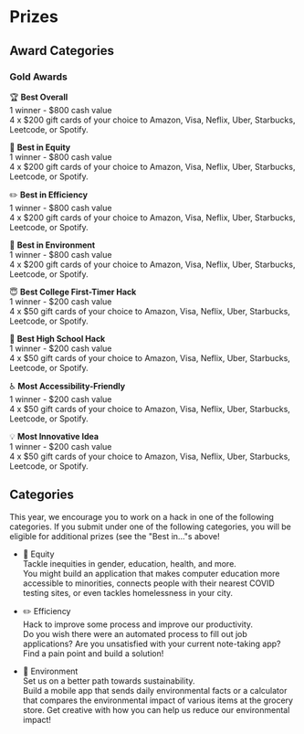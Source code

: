 # Prizes

## Award Categories

### Gold Awards

🏆 **Best Overall**  
1 winner - $800 cash value  
4 x $200 gift cards of your choice to Amazon, Visa, Neflix, Uber, Starbucks, Leetcode, or Spotify.  

💛 **Best in Equity**  
1 winner - $800 cash value  
4 x $200 gift cards of your choice to Amazon, Visa, Neflix, Uber, Starbucks, Leetcode, or Spotify.  

✏️ **Best in Efficiency**  
1 winner - $800 cash value  
4 x $200 gift cards of your choice to Amazon, Visa, Neflix, Uber, Starbucks, Leetcode, or Spotify.    

🌳 **Best in Environment**  
1 winner - $800 cash value  
4 x $200 gift cards of your choice to Amazon, Visa, Neflix, Uber, Starbucks, Leetcode, or Spotify.   

😇 **Best College First-Timer Hack**  
1 winner - $200 cash value  
4 x $50 gift cards of your choice to Amazon, Visa, Neflix, Uber, Starbucks, Leetcode, or Spotify.

🌟 **Best High School Hack**  
1 winner - $200 cash value  
4 x $50 gift cards of your choice to Amazon, Visa, Neflix, Uber, Starbucks, Leetcode, or Spotify.  

♿ **Most Accessibility-Friendly**  
1 winner - $200 cash value  
4 x $50 gift cards of your choice to Amazon, Visa, Neflix, Uber, Starbucks, Leetcode, or Spotify.    

💡 **Most Innovative Idea**  
1 winner - $200 cash value  
4 x $50 gift cards of your choice to Amazon, Visa, Neflix, Uber, Starbucks, Leetcode, or Spotify. 

## Categories

This year, we encourage you to work on a hack in one of the following categories. If you submit under one of the following categories, you will be eligible for additional prizes (see the "Best in..."s above!

* 💛 Equity  
    Tackle inequities in gender, education, health, and more.  
    You might build an application that makes computer education more accessible to minorities, connects people with their nearest COVID testing sites, or even tackles homelessness in your city.    
     
* ✏️ Efficiency  
    Hack to improve some process and improve our productivity.  
    Do you wish there were an automated process to fill out job applications? Are you unsatisfied with your current note-taking app? Find a pain point and build a solution!
  
* 🌳 Environment</br>
    Set us on a better path towards sustainability.  
    Build a mobile app that sends daily environmental facts or a calculator that compares the environmental impact of various items at the grocery store.  Get creative with how you can help us reduce our environmental impact!  
